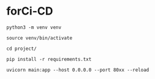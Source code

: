 # forCi-CD

```python3 -m venv venv```

```source venv/bin/activate```

```cd project/```

```pip install -r requirements.txt```

```uvicorn main:app --host 0.0.0.0 --port 80xx --reload```
